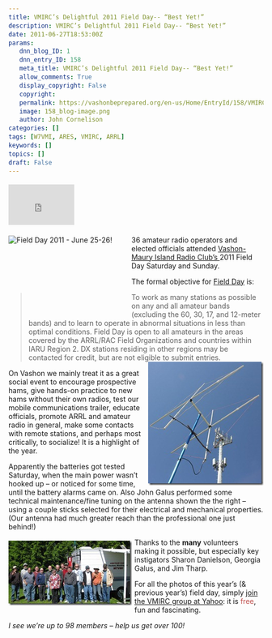 ```yaml
---
title: VMIRC’s Delightful 2011 Field Day-- “Best Yet!”
description: VMIRC’s Delightful 2011 Field Day-- “Best Yet!”
date: 2011-06-27T18:53:00Z
params:
   dnn_blog_ID: 1
   dnn_entry_ID: 158
   meta_title: VMIRC’s Delightful 2011 Field Day-- “Best Yet!”
   allow_comments: True
   display_copyright: False
   copyright: 
   permalink: https://vashonbeprepared.org/en-us/Home/EntryId/158/VMIRC-rsquo-s-Delightful-2011-Field-Day-ldquo-Best-Yet-rdquo
   image: 158_blog-image.png
   author: John Cornelison
categories: []
tags: [W7VMI, ARES, VMIRC, ARRL]
keywords: []
topics: []
draft: False
---
```


<div class="wlWriterHeaderFooter" style="padding-bottom: 4px; margin: 0px; padding-left: 0px; padding-right: 0px; float: none; padding-top: 4px"><iframe src="http://www.facebook.com/widgets/like.php?href=http://vashoneoc.org/Blogs/VashonPreparedness/tabid/164/EntryId/158/VMIRC-rsquo-s-Delightful-2011-Field-Day-ldquo-Best-Yet-rdquo.aspx" frameborder="0" scrolling="no" style="border-bottom: medium none; border-left: medium none; width: 130px; height: 80px; border-top: medium none; border-right: medium none"></iframe></div>
<p><img alt="Field Day 2011 - June 25-26!" align="left" width="238" height="157" style="margin: 0px 5px 0px 0px; display: inline; float: left" src="http://www.arrl.org/img/333x220/exact/On_the_Air/Field_Day/FD2011_Logo_SMALL.JPG" />36 amateur radio operators and elected officials attended <a href="http://www.w7vmi.org/">Vashon-Maury Island Radio Club’s </a>2011 Field Day Saturday and Sunday.</p>
<p>The formal objective for <a target="_blank" href="http://www.arrl.org/field-day">Field Day</a> is:</p>
<blockquote>
<p>To work as many stations as possible on any and all amateur bands (excluding the 60, 30, 17, and 12-meter bands) and to learn to operate in abnormal situations in less than optimal conditions. Field Day is open to all amateurs in the areas covered by the ARRL/RAC Field Organizations and countries within IARU Region 2. DX stations residing in other regions may be contacted for credit, but are not eligible to submit entries.<a href="/LinkClick.aspx?fileticket=5KyCm_-FLmo%3d&amp;tabid=164"><img border="0" align="right" width="228" height="244" style="background-image: none; border-right-width: 0px; margin: 0px 0px 5px 5px; padding-left: 0px; padding-right: 0px; display: inline; float: right; border-top-width: 0px; border-bottom-width: 0px; border-left-width: 0px; padding-top: 0px" alt="" src="/images/dnnBlog/1/158/Windows-Live-Writer-1435441b6ab3_9F93-ff_1268993.800x856_thumb.jpg" /></a></p>
</blockquote>
<p>On Vashon we mainly treat it as a great social event to encourage prospective hams, give hands-on practice to new hams without their own radios, test our mobile communications trailer, educate officials, promote ARRL and amateur radio in general, make some contacts with remote stations, and perhaps most critically, to socialize! It is a highlight of the year.</p>
<p>Apparently the batteries got tested Saturday, when the main power wasn’t hooked up – or noticed for some time, until the battery alarms came on. Also John Galus performed some technical maintenance/fine tuning on the antenna shown the the right – using a couple sticks selected for their electrical and mechanical properties. (Our antenna had much greater reach than the professional one just behind!)</p>
<p><a href="/images/dnnBlog/1/158/Windows-Live-Writer-1435441b6ab3_9F93-2011-06-26_8001.753x390_2.jpg"><img title="2011 Field Day Tear-Down, by Georgia Galus" border="0" alt="Those present for the 2011 Field Day Tear-Down on Sunday" align="left" width="244" height="128" style="background-image: none; border-bottom: 0px; border-left: 0px; margin: 5px 5px 5px 0px; padding-left: 0px; padding-right: 0px; display: inline; float: left; border-top: 0px; border-right: 0px; padding-top: 0px" src="/images/dnnBlog/1/158/Windows-Live-Writer-1435441b6ab3_9F93-2011-06-26_8001.753x390_thumb.jpg" /></a>Thanks to the <strong>many</strong> volunteers making it possible, but especially key instigators Sharon Danielson, Georgia Galus, and Jim Tharp.</p>
<p>For all the photos of this year’s (&amp; previous year’s) field day, simply <a target="_blank" href="http://groups.yahoo.com/group/w7vmi">join the VMIRC group at Yahoo</a>: it is <font color="#c0504d">free</font>, fun and fascinating.</p>
<p><em>I see we’re up to 98 members – help us get over 100!</em></p>
